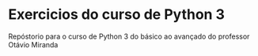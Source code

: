 # Exercicios do curso de Python 3
 Repóstorio para o curso de Python 3 do básico ao avançado do professor Otávio Miranda

